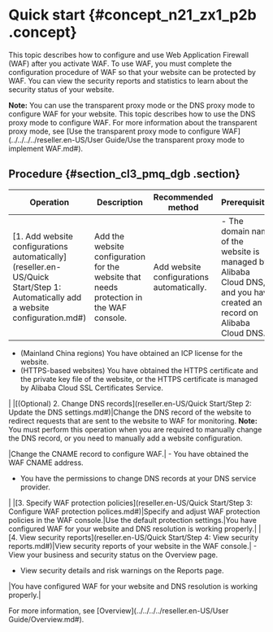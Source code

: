 # Quick start {#concept_n21_zx1_p2b .concept}

This topic describes how to configure and use Web Application Firewall \(WAF\) after you activate WAF. To use WAF, you must complete the configuration procedure of WAF so that your website can be protected by WAF. You can view the security reports and statistics to learn about the security status of your website.

**Note:** You can use the transparent proxy mode or the DNS proxy mode to configure WAF for your website. This topic describes how to use the DNS proxy mode to configure WAF. For more information about the transparent proxy mode, see [Use the transparent proxy mode to configure WAF](../../../../reseller.en-US/User Guide/Use the transparent proxy mode to implement WAF.md#).

## Procedure {#section_cl3_pmq_dgb .section}

|Operation|Description|Recommended method|Prerequisites|
|---------|-----------|------------------|-------------|
|[1. Add website configurations automatically](reseller.en-US/Quick Start/Step 1: Automatically add a website configuration.md#)|Add the website configuration for the website that needs protection in the WAF console.|Add website configurations automatically.| -   The domain name of the website is managed by Alibaba Cloud DNS, and you have created an A record on Alibaba Cloud DNS.
-   \(Mainland China regions\) You have obtained an ICP license for the website.
-   \(HTTPS-based websites\) You have obtained the HTTPS certificate and the private key file of the website, or the HTTPS certificate is managed by Alibaba Cloud SSL Certificates Service.

 |
|[\(Optional\) 2. Change DNS records](reseller.en-US/Quick Start/Step 2: Update the DNS settings.md#)|Change the DNS record of the website to redirect requests that are sent to the website to WAF for monitoring. **Note:** You must perform this operation when you are required to manually change the DNS record, or you need to manually add a website configuration.

 |Change the CNAME record to configure WAF.| -   You have obtained the WAF CNAME address.
-   You have the permissions to change DNS records at your DNS service provider.

 |
|[3. Specify WAF protection policies](reseller.en-US/Quick Start/Step 3: Configure WAF protection polices.md#)|Specify and adjust WAF protection policies in the WAF console.|Use the default protection settings.|You have configured WAF for your website and DNS resolution is working properly.|
|[4. View security reports](reseller.en-US/Quick Start/Step 4: View security reports.md#)|View security reports of your website in the WAF console.| -   View your business and security status on the Overview page.
-   View security details and risk warnings on the Reports page.

 |You have configured WAF for your website and DNS resolution is working properly.|

For more information, see [Overview](../../../../reseller.en-US/User Guide/Overview.md#).

